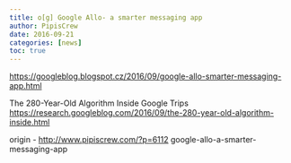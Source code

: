 ```yaml
---
title: o[g] Google Allo- a smarter messaging app
author: PipisCrew
date: 2016-09-21
categories: [news]
toc: true
---
```


https://googleblog.blogspot.cz/2016/09/google-allo-smarter-messaging-app.html

The 280-Year-Old Algorithm Inside Google Trips
https://research.googleblog.com/2016/09/the-280-year-old-algorithm-inside.html

origin - http://www.pipiscrew.com/?p=6112 google-allo-a-smarter-messaging-app